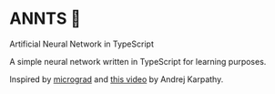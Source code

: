 # ANNTS 🐜

Artificial Neural Network in TypeScript

A simple neural network written in TypeScript for learning purposes.

Inspired by [micrograd](https://github.com/karpathy/micrograd) and [this video](https://www.youtube.com/watch?v=VMj-3S1tku0) by Andrej Karpathy.
